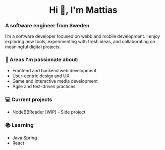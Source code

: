 <h1 align=center>Hi 👋, I'm Mattias</h1>

### A software engineer from Sweden

I’m a software developer focused on webb and mobile development. I enjoy exploring new tools, experimenting with fresh ideas, and collaborating on meaningful digital projects. 

### 🚀 Areas I’m passionate about:

- Frontend and backend web development
- User-centric design and UX
- Game and interactive media development
- Agile and test-driven practices

### 💻 Current projects
- NodeBBReader [WIP] - Side project

### 📚 Learning
- Java Spring
- React

<!--
**mhell/mhell** is a ✨ _special_ ✨ repository because its `README.md` (this file) appears on your GitHub profile.

Here are some ideas to get you started:

- 🔭 I’m currently working on ...
- 🌱 I’m currently learning ...
- 👯 I’m looking to collaborate on ...
- 🤔 I’m looking for help with ...
- 💬 Ask me about ...
- 📫 How to reach me: ...
- 😄 Pronouns: ...
- ⚡ Fun fact: ...
-->
